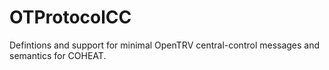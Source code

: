 # OTProtocolCC
Defintions and support for minimal OpenTRV central-control messages and semantics for COHEAT.
